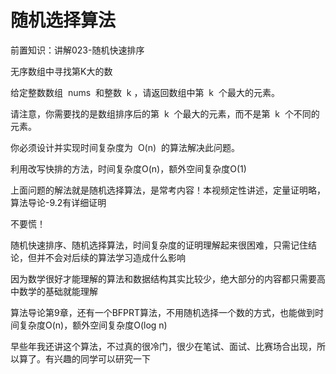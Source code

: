 # 随机选择算法

前置知识：讲解023-随机快速排序

无序数组中寻找第K大的数

给定整数数组  <span style="color:#262626">nums</span>  和整数  <span style="color:#262626">k</span> ，请返回数组中第  <span style="color:#262626">k</span>  个最大的元素。

请注意，你需要找的是数组排序后的第  <span style="color:#262626">k</span>  个最大的元素，而不是第  <span style="color:#262626">k</span>  个不同的元素。

你必须设计并实现时间复杂度为  <span style="color:#262626">O(n)</span>  的算法解决此问题。

利用改写快排的方法，时间复杂度O(n)，额外空间复杂度O(1)

上面问题的解法就是随机选择算法，是常考内容！本视频定性讲述，定量证明略，算法导论-9.2有详细证明

不要慌！

随机快速排序、随机选择算法，时间复杂度的证明理解起来很困难，只需记住结论，但并不会对后续的算法学习造成什么影响

因为数学很好才能理解的算法和数据结构其实比较少，绝大部分的内容都只需要高中数学的基础就能理解

算法导论第9章，还有一个BFPRT算法，不用随机选择一个数的方式，也能做到时间复杂度O(n)，额外空间复杂度O(log n)

早些年我还讲这个算法，不过真的很冷门，很少在笔试、面试、比赛场合出现，所以算了。有兴趣的同学可以研究一下


